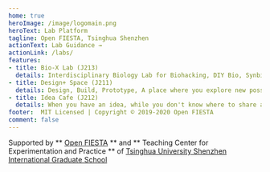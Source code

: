 ```yaml
---
home: true
heroImage: /image/logomain.png
heroText: Lab Platform
tagline: Open FIESTA, Tsinghua Shenzhen
actionText: Lab Guidance →
actionLink: /labs/
features:
- title: Bio-X Lab (J213)
  details: Interdisciplinary Biology Lab for Biohacking, DIY Bio, Synbio, Biodesign...
- title: Design+ Space (J211)
  details: Design, Build, Prototype, A place where you explore new possibilities...
- title: Idea Cafe (J212)
  details: When you have an idea, while you don't know where to share and who to talk...
footer:  MIT Licensed | Copyright © 2019-2020 Open FIESTA
comment: false
---
```


Supported by ** [Open FIESTA](http://www.fiesta.tsinghua.edu.cn/) ** and ** Teaching Center for Experimentation and Practice ** of [Tsinghua University Shenzhen International Graduate School](https://www-en.sz.tsinghua.edu.cn/)